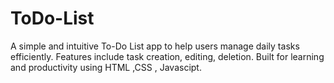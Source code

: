 # ToDo-List
A simple and intuitive To-Do List app to help users manage daily tasks efficiently. Features include task creation, editing, deletion. Built for learning and productivity using HTML ,CSS , Javascipt.
